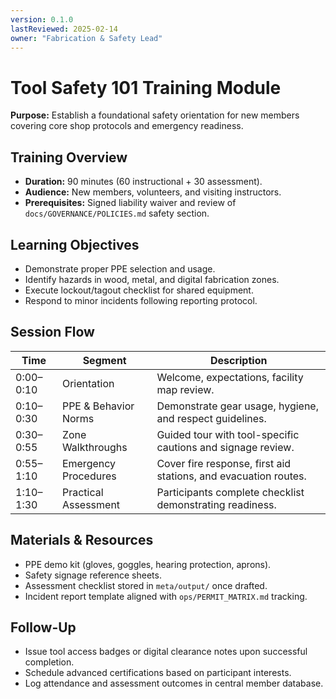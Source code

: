 ```yaml
---
version: 0.1.0
lastReviewed: 2025-02-14
owner: "Fabrication & Safety Lead"
---
```


# Tool Safety 101 Training Module

**Purpose:** Establish a foundational safety orientation for new members covering core shop protocols and emergency readiness.

## Training Overview
- **Duration:** 90 minutes (60 instructional + 30 assessment).
- **Audience:** New members, volunteers, and visiting instructors.
- **Prerequisites:** Signed liability waiver and review of `docs/GOVERNANCE/POLICIES.md` safety section.

## Learning Objectives
- Demonstrate proper PPE selection and usage.
- Identify hazards in wood, metal, and digital fabrication zones.
- Execute lockout/tagout checklist for shared equipment.
- Respond to minor incidents following reporting protocol.

## Session Flow
| Time | Segment | Description |
| --- | --- | --- |
| 0:00–0:10 | Orientation | Welcome, expectations, facility map review. |
| 0:10–0:30 | PPE & Behavior Norms | Demonstrate gear usage, hygiene, and respect guidelines. |
| 0:30–0:55 | Zone Walkthroughs | Guided tour with tool-specific cautions and signage review. |
| 0:55–1:10 | Emergency Procedures | Cover fire response, first aid stations, and evacuation routes. |
| 1:10–1:30 | Practical Assessment | Participants complete checklist demonstrating readiness. |

## Materials & Resources
- PPE demo kit (gloves, goggles, hearing protection, aprons).
- Safety signage reference sheets.
- Assessment checklist stored in `meta/output/` once drafted.
- Incident report template aligned with `ops/PERMIT_MATRIX.md` tracking.

## Follow-Up
- Issue tool access badges or digital clearance notes upon successful completion.
- Schedule advanced certifications based on participant interests.
- Log attendance and assessment outcomes in central member database.
